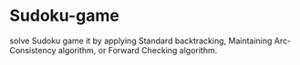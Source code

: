 # Sudoku-game
solve Sudoku game it by applying Standard backtracking, Maintaining Arc- Consistency algorithm, or Forward Checking algorithm.
